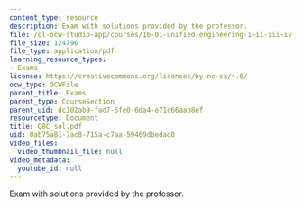 ```yaml
---
content_type: resource
description: Exam with solutions provided by the professor.
file: /ol-ocw-studio-app/courses/16-01-unified-engineering-i-ii-iii-iv-fall-2005-spring-2006/0ab75a817ac8715ac7aa59469dbedad8_Q8C_sol.pdf
file_size: 124796
file_type: application/pdf
learning_resource_types:
- Exams
license: https://creativecommons.org/licenses/by-nc-sa/4.0/
ocw_type: OCWFile
parent_title: Exams
parent_type: CourseSection
parent_uid: dc102ab9-fad7-5fe0-6da4-e71c66aab8ef
resourcetype: Document
title: Q8C_sol.pdf
uid: 0ab75a81-7ac8-715a-c7aa-59469dbedad8
video_files:
  video_thumbnail_file: null
video_metadata:
  youtube_id: null
---
```

Exam with solutions provided by the professor.